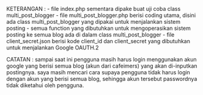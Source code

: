 KETERANGAN :
            - file index.php sementara dipake buat uji coba class multi_post_blogger
            - file multi_post_blogger.php berisi coding utama, disini ada class multi_post_blogger yang dipakai untuk menjalankan sistem posting
            - semua function yang dibutuhkan untuk mengoperasikan sistem posting ke semua blog ada di dalam class multi_post_blogger
            - file client_secret.json berisi kode client_id dan client_secret yang dibutuhkan untuk menjalankan Google OAUTH.2

CATATAN :
            sampai saat ini pengguna masih harus login menggunakan akun google yang berisi semua blog (akun dari cafeimers) yang akan di-inputkan postingnya.
            saya masih mencari cara supaya pengguna tidak harus login dengan akun yang berisi semua blog, sehingga akun tersebut passwordnya tidak diketahui oleh pengguna.
